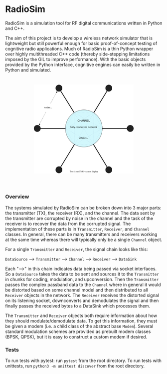 # RadioSim
RadioSim is a simulation tool for RF digital communications written in Python and C++. 

The aim of this project is to develop a wireless network simulator that is lightweight but still powerful enough for basic proof-of-concept testing of cognitive radio applications. Much of RadioSim is a thin Python wrapper over highly multithreaded C++ code (thereby side-stepping limitations imposed by the GIL to improve performance). With the basic objects provided by the Python interface, cognitive engines can easily be written in Python and simulated.

<h1 align="center">
 <img src="/extra/radiosim.drawio.svg" width="320">
</h1><br>


### Overview
The systems simulated by RadioSim can be broken down into 3 major parts: the transmitter (TX), the receiver (RX), and the channel. The data sent by the transmitter are corrupted by noise in the channel and the task of the receiver is to recover the data from the corrupted signal. The implementation of these parts is in `Transmitter`, `Receiver`, and `Channel` classes. In general, there can be many transmitters and receivers working at the same time whereas there will typically only be a single `Channel` object.

For a single `Transmitter` and `Receiver`, the signal chain looks like this:

`DataSource`  &LongRightArrow;  `Transmitter`  &LongRightArrow;  `Channel`  &LongRightArrow;  `Receiver`  &LongRightArrow;  `DataSink`

Each "&LongRightArrow;" in this chain indicates data being passed via socket interfaces. So a `DataSource` takes the data to be sent and sources it to the `Transmitter` in chunks for coding, modulation, and upconversion. Then the `Transmitter` passes the complex passband data to the `Channel` where in general it would be distorted based on some channel model and then distributed to all `Receiver` objects in the network. The `Receiver` receives the distorted signal on its listening socket, downconverts and demodulates the signal and then finally passes the received bytes to a DataSink which processes them.

The `Transmitter` and `Receiver` objects both require information about how they should modulate/demodulate data. To get this information, they must be given a modem (i.e. a child class of the abstract base `Modem`). Several standard modulation schemes are provided as prebuilt modem classes (BPSK, QPSK), but it is easy to construct a custom modem if desired.

### Tests
To run tests with pytest: run `pytest` from the root directory. To run tests with unittests, run `python3 -m unittest discover` from the root directory.
